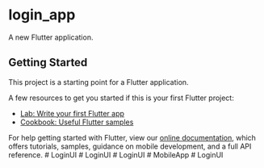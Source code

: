 # login_app

A new Flutter application.

## Getting Started

This project is a starting point for a Flutter application.

A few resources to get you started if this is your first Flutter project:

- [Lab: Write your first Flutter app](https://flutter.dev/docs/get-started/codelab)
- [Cookbook: Useful Flutter samples](https://flutter.dev/docs/cookbook)

For help getting started with Flutter, view our
[online documentation](https://flutter.dev/docs), which offers tutorials,
samples, guidance on mobile development, and a full API reference.
#   L o g i n U I  
 #   L o g i n U I  
 #   L o g i n U I  
 #   M o b i l e A p p  
 #   L o g i n U I  
 